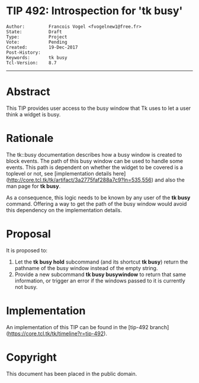 # TIP 492: Introspection for 'tk busy'
	Author:         Francois Vogel <fvogelnew1@free.fr>
	State:          Draft
	Type:           Project
	Vote:           Pending
	Created:        19-Dec-2017
	Post-History:
	Keywords:       tk busy
	Tcl-Version:    8.7
-----

# Abstract

This TIP provides user access to the busy window that Tk uses to let a user think a widget is busy.

# Rationale

The tk::busy documentation describes how a busy window is created to block events. The path of this busy window can be used to handle some events. This path is dependent on whether the widget to be covered is a toplevel or not, see [implementation details here] (http://core.tcl.tk/tk/artifact/3a2775faf288a7c9?ln=535,556) and also the man page for **tk busy**.

As a consequence, this logic needs to be known by any user of the **tk busy** command. Offering  a way to get the path of the busy window would avoid this dependency on the implementation details.

# Proposal

It is proposed to:

1. Let the **tk busy hold** subcommand (and its shortcut **tk busy**) return the pathname of the busy window instead of the empty string.
2. Provide a new subcommand **tk busy busywindow** to return that same information, or trigger an error if the windows passed to it is currently not busy.


# Implementation

An implementation of this TIP can be found in the [tip-492 branch]
(https://core.tcl.tk/tk/timeline?r=tip-492).

# Copyright

This document has been placed in the public domain.

